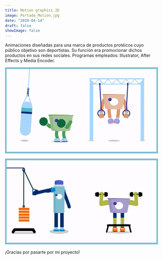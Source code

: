 ```yaml
---
title: Motion graphics 2D
image: Portada_Motion.jpg
date: "2020-04-14"
draft: false
showImage: false
---
```


Animaciones diseñadas para una marca de productos protéicos cuyo público objetivo son deportistas. Su función era promocionar dichos productos en sus redes sociales. Programas empleados: Illustrator, After Effects y Media Encoder.

![MotionGraphics](/images/ProteinGIF3.gif "ProteinGIF3")

![MotionGraphics](/images/ProteinGIF1.gif "ProteinGIF1")


¡Gracias por pasarte por mi proyecto!
